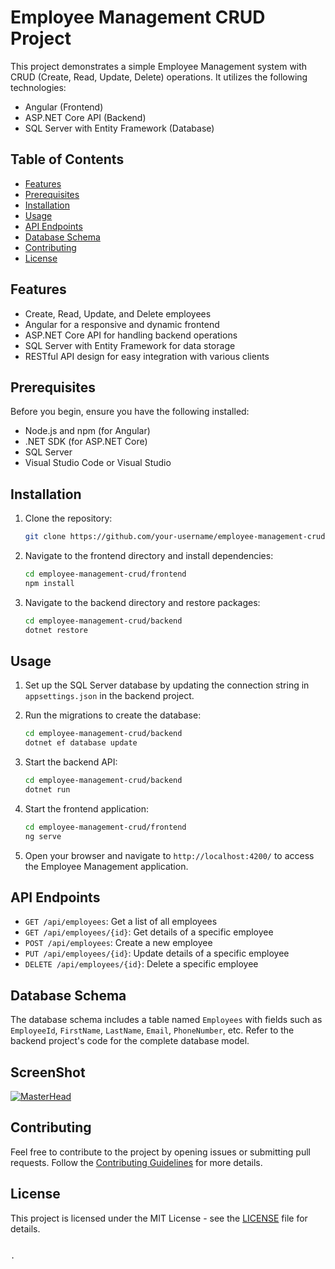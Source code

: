 # Employee Management CRUD Project

This project demonstrates a simple Employee Management system with CRUD (Create, Read, Update, Delete) operations. It utilizes the following technologies:

- Angular (Frontend)
- ASP.NET Core API (Backend)
- SQL Server with Entity Framework (Database)

## Table of Contents

- [Features](#features)
- [Prerequisites](#prerequisites)
- [Installation](#installation)
- [Usage](#usage)
- [API Endpoints](#api-endpoints)
- [Database Schema](#database-schema)
- [Contributing](#contributing)
- [License](#license)

## Features

- Create, Read, Update, and Delete employees
- Angular for a responsive and dynamic frontend
- ASP.NET Core API for handling backend operations
- SQL Server with Entity Framework for data storage
- RESTful API design for easy integration with various clients

## Prerequisites

Before you begin, ensure you have the following installed:

- Node.js and npm (for Angular)
- .NET SDK (for ASP.NET Core)
- SQL Server
- Visual Studio Code or Visual Studio

## Installation

1. Clone the repository:

   ```bash
   git clone https://github.com/your-username/employee-management-crud.git
   ```

2. Navigate to the frontend directory and install dependencies:

   ```bash
   cd employee-management-crud/frontend
   npm install
   ```

3. Navigate to the backend directory and restore packages:

   ```bash
   cd employee-management-crud/backend
   dotnet restore
   ```

## Usage

1. Set up the SQL Server database by updating the connection string in `appsettings.json` in the backend project.

2. Run the migrations to create the database:

   ```bash
   cd employee-management-crud/backend
   dotnet ef database update
   ```

3. Start the backend API:

   ```bash
   cd employee-management-crud/backend
   dotnet run
   ```

4. Start the frontend application:

   ```bash
   cd employee-management-crud/frontend
   ng serve
   ```

5. Open your browser and navigate to `http://localhost:4200/` to access the Employee Management application.

## API Endpoints

- `GET /api/employees`: Get a list of all employees
- `GET /api/employees/{id}`: Get details of a specific employee
- `POST /api/employees`: Create a new employee
- `PUT /api/employees/{id}`: Update details of a specific employee
- `DELETE /api/employees/{id}`: Delete a specific employee

## Database Schema

The database schema includes a table named `Employees` with fields such as `EmployeeId`, `FirstName`, `LastName`, `Email`, `PhoneNumber`, etc. Refer to the backend project's code for the complete database model.

## ScreenShot
[![MasterHead](https://akshay-kumar93.web.app/img/portfolio/CRUD.png
)](https://akshaylalti.io)
## Contributing

Feel free to contribute to the project by opening issues or submitting pull requests. Follow the [Contributing Guidelines](CONTRIBUTING.md) for more details.

## License

This project is licensed under the MIT License - see the [LICENSE](LICENSE) file for details.
```

.
